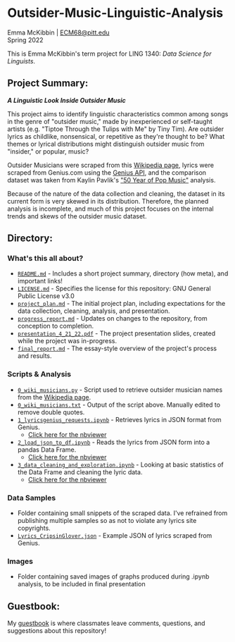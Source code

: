 # Outsider-Music-Linguistic-Analysis
Emma McKibbin | ECM68@pitt.edu    
Spring 2022    

This is Emma McKibbin's term project for LING 1340: *Data Science for Linguists*.

## Project Summary:
***A Linguistic Look Inside Outsider Music***

This project aims to identify linguistic characteristics common among songs in the genre of "outsider music," made by inexperienced or self-taught artists (e.g. "Tiptoe Through the Tulips with Me" by Tiny Tim).  Are outsider lyrics as childlike, nonsensical, or repetitive as they're thought to be?  What themes or lyrical distributions might distinguish outsider music from "insider," or popular, music?

Outsider Musicians were scraped from this [Wikipedia page](https://en.wikipedia.org/wiki/Category:Outsider_musicians), lyrics were scraped from Genius.com using the [Genius API](https://docs.genius.com/), and the comparison dataset was taken from Kaylin Pavlik's ["50 Year of Pop Music"](https://github.com/walkerkq/musiclyrics) analysis.

Because of the nature of the data collection and cleaning, the dataset in its current form is very skewed in its distribution.  Therefore, the planned analysis is incomplete, and much of this project focuses on the internal trends and skews of the outsider music dataset.

## Directory:
### What's this all about?
- [`README.md`](https://github.com/Data-Science-for-Linguists-2022/Outsider-Music-Linguistic-Analysis/blob/main/README.md) - Includes a short project summary, directory (how meta), and important links!
- [`LICENSE.md`](https://github.com/Data-Science-for-Linguists-2022/Outsider-Music-Linguistic-Analysis/blob/main/LICENSE.md) - Specifies the license for this repository: GNU General Public License v3.0
- [`project_plan.md`](https://github.com/Data-Science-for-Linguists-2022/Outsider-Music-Linguistic-Analysis/blob/main/project_plan.md) - The initial project plan, including expectations for the data collection, cleaning, analysis, and presentation.
- [`progress_report.md`](https://github.com/Data-Science-for-Linguists-2022/Outsider-Music-Linguistic-Analysis/blob/main/progress_report.md) - Updates on changes to the repository, from conception to completion.
- [`presentation_4_21_22.pdf`](https://github.com/Data-Science-for-Linguists-2022/Outsider-Music-Linguistic-Analysis/blob/main/presentation_4_21_22.pdf) - The project presentation slides, created while the project was in-progress.
- [`final_report.md`](https://github.com/Data-Science-for-Linguists-2022/Outsider-Music-Linguistic-Analysis/blob/main/final_report.md) - The essay-style overview of the project's process and results.

### Scripts & Analysis
- [`0_wiki_musicians.py`](https://github.com/Data-Science-for-Linguists-2022/Outsider-Music-Linguistic-Analysis/blob/main/scripts_%26_analysis/0_wiki_musicians.py) - Script used to retrieve outsider musician names from the [Wikipedia page](https://en.wikipedia.org/wiki/Category:Outsider_musicians).
- [`0_wiki_musicians.txt`](https://github.com/Data-Science-for-Linguists-2022/Outsider-Music-Linguistic-Analysis/blob/main/scripts_%26_analysis/0_wiki_musicians.txt) - Output of the script above. Manually edited to remove double quotes.
- [`1_lyricsgenius_requests.ipynb`](https://github.com/Data-Science-for-Linguists-2022/Outsider-Music-Linguistic-Analysis/blob/main/scripts_%26_analysis/1_lyricsgenius_requests.ipynb) - Retrieves lyrics in JSON format from Genius.
  -  [Click here for the nbviewer](https://nbviewer.org/github/Data-Science-for-Linguists-2022/Outsider-Music-Linguistic-Analysis/blob/main/scripts_%26_analysis/1_lyricsgenius_requests.ipynb)
- [`2_load_json_to_df.ipynb`](https://github.com/Data-Science-for-Linguists-2022/Outsider-Music-Linguistic-Analysis/blob/main/scripts_%26_analysis/2_load_json_to_df.ipynb) - Reads the lyrics from JSON form into a pandas Data Frame.
  -  [Click here for the nbviewer](https://nbviewer.org/github/Data-Science-for-Linguists-2022/Outsider-Music-Linguistic-Analysis/blob/main/scripts_%26_analysis/2_load_json_to_df.ipynb)
- [`3_data_cleaning_and_exploration.ipynb`](https://github.com/Data-Science-for-Linguists-2022/Outsider-Music-Linguistic-Analysis/blob/main/scripts_%26_analysis/3_data_cleaning_and_exploration.ipynb) - Looking at basic statistics of the Data Frame and cleaning the lyric data.
  -  [Click here for the nbviewer](https://nbviewer.org/github/Data-Science-for-Linguists-2022/Outsider-Music-Linguistic-Analysis/blob/main/scripts_%26_analysis/3_data_cleaning_and_exploration.ipynb)

### Data Samples
- Folder containing small snippets of the scraped data. I've refrained from publishing multiple samples so as not to violate any lyrics site copyrights.
- [`Lyrics_CripsinGlover.json`](https://github.com/Data-Science-for-Linguists-2022/Outsider-Music-Linguistic-Analysis/blob/main/data_samples/Lyrics_CrispinGlover.json) - Example JSON of lyrics scraped from Genius.

### Images
- Folder containing saved images of graphs produced during .ipynb analysis, to be included in final presentation

## Guestbook:
My [guestbook](https://github.com/Data-Science-for-Linguists-2022/Class-Lounge/blob/main/guestbooks/guestbook_emma.md) is where classmates leave comments, questions, and suggestions about this repository!
